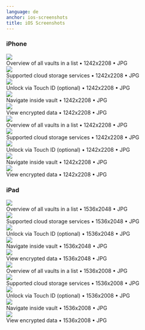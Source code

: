 ```yaml
---
language: de
anchor: ios-screenshots
title: iOS Screenshots
---
```

### iPhone

<div class="row">
  <div class="col-sm-12 col-md-4">
    <div class="thumbnail text-center">
      <a href="/img/presskit/de/iphone-screenshot-1.jpg"><img src="/img/presskit/de/iphone-screenshot-1.jpg"/></a>
      <div class="caption">Overview of all vaults in a list • 1242x2208 • JPG</div>
    </div>
  </div>
  <div class="clearfix visible-sm-block"></div>
  <div class="col-sm-12 col-md-4">
    <div class="thumbnail text-center">
      <a href="/img/presskit/de/iphone-screenshot-2.jpg"><img src="/img/presskit/de/iphone-screenshot-2.jpg"/></a>
      <div class="caption">Supported cloud storage services • 1242x2208 • JPG</div>
    </div>
  </div>
  <div class="clearfix visible-sm-block"></div>
  <div class="col-sm-12 col-md-4">
    <div class="thumbnail text-center">
      <a href="/img/presskit/de/iphone-screenshot-3.jpg"><img src="/img/presskit/de/iphone-screenshot-3.jpg"/></a>
      <div class="caption">Unlock via Touch ID (optional) • 1242x2208 • JPG</div>
    </div>
  </div>
</div>
<div class="row">
  <div class="col-sm-12 col-md-4">
    <div class="thumbnail text-center">
      <a href="/img/presskit/de/iphone-screenshot-4.jpg"><img src="/img/presskit/de/iphone-screenshot-4.jpg"/></a>
      <div class="caption">Navigate inside vault • 1242x2208 • JPG</div>
    </div>
  </div>
  <div class="clearfix visible-sm-block"></div>
  <div class="col-sm-12 col-md-4">
    <div class="thumbnail text-center">
      <a href="/img/presskit/de/iphone-screenshot-5.jpg"><img src="/img/presskit/de/iphone-screenshot-5.jpg"/></a>
      <div class="caption">View encrypted data • 1242x2208 • JPG</div>
    </div>
  </div>
</div>
<div class="row">
  <div class="col-sm-12 col-md-4">
    <div class="thumbnail text-center">
      <a href="/img/presskit/de/iphone-appstore-screenshot-1.jpg"><img src="/img/presskit/de/iphone-appstore-screenshot-1.jpg"/></a>
      <div class="caption">Overview of all vaults in a list • 1242x2208 • JPG</div>
    </div>
  </div>
  <div class="clearfix visible-sm-block"></div>
  <div class="col-sm-12 col-md-4">
    <div class="thumbnail text-center">
      <a href="/img/presskit/de/iphone-appstore-screenshot-2.jpg"><img src="/img/presskit/de/iphone-appstore-screenshot-2.jpg"/></a>
      <div class="caption">Supported cloud storage services • 1242x2208 • JPG</div>
    </div>
  </div>
  <div class="clearfix visible-sm-block"></div>
  <div class="col-sm-12 col-md-4">
    <div class="thumbnail text-center">
      <a href="/img/presskit/de/iphone-appstore-screenshot-3.jpg"><img src="/img/presskit/de/iphone-appstore-screenshot-3.jpg"/></a>
      <div class="caption">Unlock via Touch ID (optional) • 1242x2208 • JPG</div>
    </div>
  </div>
</div>
<div class="row">
  <div class="col-sm-12 col-md-4">
    <div class="thumbnail text-center">
      <a href="/img/presskit/de/iphone-appstore-screenshot-4.jpg"><img src="/img/presskit/de/iphone-appstore-screenshot-4.jpg"/></a>
      <div class="caption">Navigate inside vault • 1242x2208 • JPG</div>
    </div>
  </div>
  <div class="clearfix visible-sm-block"></div>
  <div class="col-sm-12 col-md-4">
    <div class="thumbnail text-center">
      <a href="/img/presskit/de/iphone-appstore-screenshot-5.jpg"><img src="/img/presskit/de/iphone-appstore-screenshot-5.jpg"/></a>
      <div class="caption">View encrypted data • 1242x2208 • JPG</div>
    </div>
  </div>
</div>

### iPad

<div class="row">
  <div class="col-sm-12 col-md-4">
    <div class="thumbnail text-center">
      <a href="/img/presskit/de/ipad-screenshot-1.jpg"><img src="/img/presskit/de/ipad-screenshot-1.jpg"/></a>
      <div class="caption">Overview of all vaults in a list • 1536x2048 • JPG</div>
    </div>
  </div>
  <div class="clearfix visible-sm-block"></div>
  <div class="col-sm-12 col-md-4">
    <div class="thumbnail text-center">
      <a href="/img/presskit/de/ipad-screenshot-2.jpg"><img src="/img/presskit/de/ipad-screenshot-2.jpg"/></a>
      <div class="caption">Supported cloud storage services • 1536x2048 • JPG</div>
    </div>
  </div>
  <div class="clearfix visible-sm-block"></div>
  <div class="col-sm-12 col-md-4">
    <div class="thumbnail text-center">
      <a href="/img/presskit/de/ipad-screenshot-3.jpg"><img src="/img/presskit/de/ipad-screenshot-3.jpg"/></a>
      <div class="caption">Unlock via Touch ID (optional) • 1536x2048 • JPG</div>
    </div>
  </div>
</div>
<div class="row">
  <div class="col-sm-12 col-md-4">
    <div class="thumbnail text-center">
      <a href="/img/presskit/de/ipad-screenshot-4.jpg"><img src="/img/presskit/de/ipad-screenshot-4.jpg"/></a>
      <div class="caption">Navigate inside vault • 1536x2048 • JPG</div>
    </div>
  </div>
  <div class="clearfix visible-sm-block"></div>
  <div class="col-sm-12 col-md-4">
    <div class="thumbnail text-center">
      <a href="/img/presskit/de/ipad-screenshot-5.jpg"><img src="/img/presskit/de/ipad-screenshot-5.jpg"/></a>
      <div class="caption">View encrypted data • 1536x2048 • JPG</div>
    </div>
  </div>
</div>
<div class="row">
  <div class="col-sm-12 col-md-4">
    <div class="thumbnail text-center">
      <a href="/img/presskit/de/ipad-appstore-screenshot-1.jpg"><img src="/img/presskit/de/ipad-appstore-screenshot-1.jpg"/></a>
      <div class="caption">Overview of all vaults in a list • 1536x2008 • JPG</div>
    </div>
  </div>
  <div class="clearfix visible-sm-block"></div>
  <div class="col-sm-12 col-md-4">
    <div class="thumbnail text-center">
      <a href="/img/presskit/de/ipad-appstore-screenshot-2.jpg"><img src="/img/presskit/de/ipad-appstore-screenshot-2.jpg"/></a>
      <div class="caption">Supported cloud storage services • 1536x2008 • JPG</div>
    </div>
  </div>
  <div class="clearfix visible-sm-block"></div>
  <div class="col-sm-12 col-md-4">
    <div class="thumbnail text-center">
      <a href="/img/presskit/de/ipad-appstore-screenshot-3.jpg"><img src="/img/presskit/de/ipad-appstore-screenshot-3.jpg"/></a>
      <div class="caption">Unlock via Touch ID (optional) • 1536x2008 • JPG</div>
    </div>
  </div>
</div>
<div class="row">
  <div class="col-sm-12 col-md-4">
    <div class="thumbnail text-center">
      <a href="/img/presskit/de/ipad-appstore-screenshot-4.jpg"><img src="/img/presskit/de/ipad-appstore-screenshot-4.jpg"/></a>
      <div class="caption">Navigate inside vault • 1536x2008 • JPG</div>
    </div>
  </div>
  <div class="clearfix visible-sm-block"></div>
  <div class="col-sm-12 col-md-4">
    <div class="thumbnail text-center">
      <a href="/img/presskit/de/ipad-appstore-screenshot-5.jpg"><img src="/img/presskit/de/ipad-appstore-screenshot-5.jpg"/></a>
      <div class="caption">View encrypted data • 1536x2008 • JPG</div>
    </div>
  </div>
</div>
